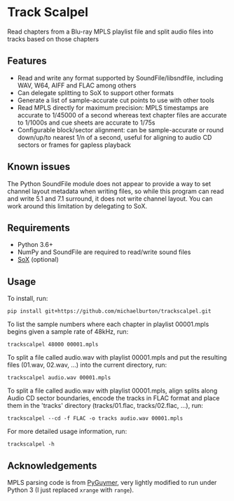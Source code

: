# Track Scalpel

Read chapters from a Blu-ray MPLS playlist file and split audio files into
tracks based on those chapters

## Features

* Read and write any format supported by SoundFile/libsndfile, including
  WAV, W64, AIFF and FLAC among others
* Can delegate splitting to SoX to support other formats
* Generate a list of sample-accurate cut points to use with other tools
* Read MPLS directly for maximum precision: MPLS timestamps are accurate to
  1/45000 of a second whereas text chapter files are accurate to 1/1000s and
  cue sheets are accurate to 1/75s
* Configurable block/sector alignment: can be sample-accurate or round
  down/up/to nearest 1/n of a second, useful for aligning to audio CD sectors
  or frames for gapless playback

## Known issues

The Python SoundFile module does not appear to provide a way to set channel
layout metadata when writing files, so while this program can read and write
5.1 and 7.1 surround, it does not write channel layout. You can work around
this limitation by delegating to SoX.

## Requirements

* Python 3.6+
* NumPy and SoundFile are required to read/write sound files
* [SoX](http://sox.sourceforge.net/) (optional)

## Usage

To install, run:

    pip install git+https://github.com/michaelburton/trackscalpel.git

To list the sample numbers where each chapter in playlist 00001.mpls begins
given a sample rate of 48kHz, run:

    trackscalpel 48000 00001.mpls

To split a file called audio.wav with playlist 00001.mpls and put the resulting
files (01.wav, 02.wav, ...) into the current directory, run:

    trackscalpel audio.wav 00001.mpls

To split a file called audio.wav with playlist 00001.mpls, align splits along
Audio CD sector boundaries, encode the tracks in FLAC format and place them in
the 'tracks' directory (tracks/01.flac, tracks/02.flac, ...), run:

    trackscalpel --cd -f FLAC -o tracks audio.wav 00001.mpls

For more detailed usage information, run:

    trackscalpel -h

## Acknowledgements

MPLS parsing code is from [PyGuymer](https://github.com/Guymer/PyGuymer), very
lightly modified to run under Python 3 (I just replaced `xrange` with `range`).
